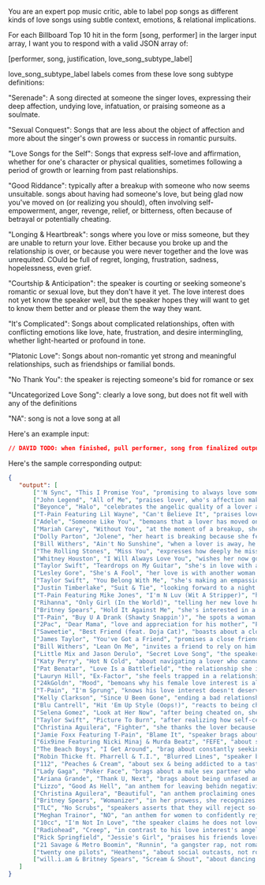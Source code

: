 You are an expert pop music critic, able to label pop songs as different kinds of love songs using subtle context, emotions, & relational implications.

For each Billboard Top 10 hit in the form [song, performer] in the larger input array, I want you to respond with a valid JSON array of:

[performer, song, justification, love_song_subtype_label]

love_song_subtype_label labels comes from these love song subtype definitions:

"Serenade": A song directed at someone the singer loves, expressing their deep affection, undying love, infatuation, or praising someone as a soulmate.

"Sexual Conquest": Songs that are less about the object of affection and more about the singer's own prowess or success in romantic pursuits.

"Love Songs for the Self": Songs that express self-love and affirmation, whether for one's character or physical qualities, sometimes following a period of growth or learning from past relationships.

"Good Riddance": typically after a breakup with someone who now seems unsuitable. songs about having had someone's love, but being glad now you've moved on (or realizing you should), often involving self-empowerment, anger, revenge, relief, or bitterness, often because of betrayal or potentially cheating.

"Longing & Heartbreak": songs where you love or miss someone, but they are unable to return your love. Either because you broke up and the relationship is over, or because you were never together and the love was unrequited. COuld be full of regret, longing, frustration, sadness, hopelessness, even grief.

"Courtship & Anticipation": the speaker is courting or seeking someone's romantic or sexual love, but they don't have it yet. The love interest does not yet know the speaker well, but the speaker hopes they will want to get to know them better and or please them the way they want.

"It's Complicated": Songs about complicated relationships, often with conflicting emotions like love, hate, frustration, and desire intermingling, whether light-hearted or profound in tone.

"Platonic Love": Songs about non-romantic yet strong and meaningful relationships, such as friendships or familial bonds.

"No Thank You": the speaker is rejecting someone's bid for romance or sex

"Uncategorized Love Song": clearly a love song, but does not fit well with any of the definitions

"NA": song is not a love song at all

Here's an example input:

```json
// DAVID TODO: when finished, pull performer, song from finalized output below
```

Here's the sample corresponding output:

```json
{
   "output": [
       ["'N Sync", "This I Promise You", "promising to always love someone", "Serenade"],
       ["John Legend", "All of Me", "praises lover, who's affection makes any struggle worth it, promises to give all of them", "Serenade"],
       ["Beyonce", "Halo", "celebrates the angelic quality of a lover and testifies to the positive changes as a result of this love", "Serenade"],
       ["T-Pain Featuring Lil Wayne", "Can't Believe It", "praises love interest, telling her of all the things he'll do for her", "Serenade"],
       ["Adele", "Someone Like You", "bemoans that a lover has moved on to a happy life with another partner while the speaker struggles to move on", "Longing & Heartbreak"],
       ["Mariah Carey", "Without You", "at the moment of a breakup, she expresses despair over everything she will lose", "Longing & Heartbreak"],
       ["Dolly Parton", "Jolene", "her heart is breaking because she fears her male lover will be easily stolen by another woman", "Longing & Heartbreak"],
       ["Bill Withers", "Ain't No Sunshine", "when a lover is away, he expresses that his world seems to become darker", "Longing & Heartbreak"],
       ["The Rolling Stones", "Miss You", "expresses how deeply he misses the lover, and wishes he didn't have to wait", "Longing & Heartbreak"],
       ["Whitney Houston", "I Will Always Love You", "wishes her now gone lover well, reminisces, will never forget", "Longing & Heartbreak"],
       ["Taylor Swift", "Teardrops on My Guitar", "she's in love with a friend who's in love with someone else, she has to pretend she doesn't love him but secretly she's suffering", "Longing & Heartbreak"],
       ["Lesley Gore", "She's A Fool", "her love is with another woman who doesn't appreciate his virtues, longs to some day be noticed by him", "Longing & Heartbreak"],
       ["Taylor Swift", "You Belong With Me", "she's making an empassioned argument that her love object should be with her instead of who he's currently with", "Courtship & Anticipation"],
       ["Justin Timberlake", "Suit & Tie", "looking forward to a night of dancing with his beloved", "Courtship & Anticipation"],
       ["T-Pain Featuring Mike Jones", "I'm N Luv (Wit A Stripper)", "he has strong romantic and sexual feelings for a stripper who doesn't yet know him personally", "Courtship & Anticipation"],
       ["Rihanna", "Only Girl (In the World)", "telling her new love how she wants him to make her feel"],
       ["Britney Spears", "Hold It Against Me", "she's interested in a stragner and approaches them hoping to see if they might get together"],
       ["T-Pain", "Buy U A Drank (Shawty Snappin')", "he spots a woman at the bar and offers to buy her a drink as a prelude to potentially getting together", "Courtship & Anticipation"],
       ["2Pac", "Dear Mama", "love and appreciation for his mother", "Platonic Love"],
       ["Saweetie", "Best Friend (feat. Doja Cat)", "boasts about a close friend who is succesful and strong", "Platonic Love"],
       ["James Taylor", "You've Got a Friend", "promises a close friend they'll be there thick and thin", "Platonic Love"],
       ["Bill Withers", "Lean On Me", "invites a friend to rely on him when they are struggling, as everyone needs platonic support at times", "Platonic Love"],
       ["Little Mix and Jason Derulo", "Secret Love Song", "the speakers long to be united with their lover in public, but must remain in secret", "It's Complicated"],
       ["Katy Perry", "Hot N Cold", "about navigating a lover who cannot make up their mind and is inconsistent", "It's Complicated"],
       ["Pat Benatar", "Love Is a Battlefield", "the relationship she is in alternates between being loving and painful and she doesn't feel like she can leave", "It's Complicated"],
       ["Lauryn Hill", "Ex-Factor", "she feels trapped in a relationship where she feels she's giving more than she's recieving, but whenever she tries to leave, she can't", "It's Complicated"],
       ["24kGoldn", "Mood", "bemoans why his female love interest is always difficult, moody, and inconsistent", "It's Complicated"],
       ["T-Pain", "I'm Sprung", "knows his love interest doesn't deserve him, yet he can't stay away, he vascilates between feelings of deep love and wanting to get away as fast as possible", "It's Complicated"],
       ["Kelly Clarkson", "Since U Been Gone", "ending a bad relationship leaves her feeling better and more in control", "Good Riddance"],
       ["Blu Cantrell", "Hit 'Em Up Style (Oops!)", "reacts to being cheated on by gleefully spending her ex-lover's money, as an act or revents", "Good Riddance"],
       ["Selena Gomez", "Look at Her Now", "after being cheated on, she has now moved on and is better than ever", "Good Riddance"],
       ["Taylor Swift", "Picture To Burn", "after realizing how self-centered and unsuitable her ex-lover is, she vents about all of his negative qualities", "Good Riddance"],
       ["Christina Aguilera", "Fighter", "she thanks the lover because his abuse actually ended up making her stronger and wiser", "Love Song for the Self"],
       ["Jamie Foxx Featuring T-Pain", "Blame It", "speaker brags about his sexual power & alure, confident his love interest will want to hook up with him", "Sexual Conquest"],
       ["6ix9ine Featuring Nicki Minaj & Murda Beatz", "FEFE", "about sexual prowess with many sexual references", "Sexual Conquest"],
       ["The Beach Boys", "I Get Around", "brag about constantly seeking out new women and never being rejected", "Sexual Conquest"],
       ["Robin Thicke ft. Pharrell & T.I.", "Blurred Lines", "speaker brags about being about to 'get nasty' with a good girl who he claims wants sex", "Sexual Conquest"],
       ["112", "Peaches & Cream", "about sex & being addicted to a tasty woman", "Sexual Conquest"],
       ["Lady Gaga", "Poker Face", "brags about a male sex partner who does not know she is sleeping with a women as well", "Sexual Conquest"],
       ["Ariana Grande", "Thank U, Next", "brags about being unfased and even improved by past relationships ending, and in fact is now thriving in life", "Love Song for the Self"],
       ["Lizzo", "Good As Hell", "an anthem for leaving behidn negativity or men who don't love you anymore, and instead enjoying who you are with pride", "Love Song for the Self"],
       ["Christina Aguilera", "Beautiful", "an anthem proclaiming ones beauty, even in the face of deragatory words or spiteful ex-lovers", "Love Song for the Self"],
       ["Britney Spears", "Womanizer", "in her prowess, she recognizes a womanizer and rejects his advances", "No Thank You"],
       ["TLC", "No Scrubs", "speakers asserts that they will reject so-called scrubs because she wants a higher quality man", "No Thank You"],
       ["Meghan Trainor", "NO", "an anthem for women to confidently reject unwanted male advances, because the men aren't needed for the women to be in the zone", "No Thank You"],
       ["10cc", "I'm Not In Love", "the speaker claims he does not love her, but the subtext is that he actually really does, which does not cleanly fit as a Serenade, Longing & Hearbreak, or even It's Complicated", "Uncategorized Love Song"],
       ["Radiohead", "Creep", "in contrast to his love interest's angelic nature, he feels ugly and invisible, and hates on himself, which does not fit in Longing & Hearbreak or even Good Riddance", "Uncategorized Love Song"],
       ["Rick Springfield", "Jessie's Girl", "praises his friends lover and expresses he's confused she isn't into him too, and he's jealous: themes to unusual to fit into the given love song subtypes.", "Uncategorized Love Song"],
       ["21 Savage & Metro Boomin", "Runnin", "a gangster rap, not romance", "NA"],
       ["twenty one pilots", "Heathens", "about social outcasts, not romance", "NA"],
       ["will.i.am & Britney Spears", "Scream & Shout", "about dancing in the club, with no real elements of romance directed toward a specific love interest", "NA"]
   ]
}
```

